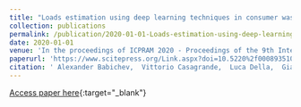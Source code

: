 ```yaml
---
title: "Loads estimation using deep learning techniques in consumer washing machines"
collection: publications
permalink: /publication/2020-01-01-Loads-estimation-using-deep-learning-techniques-in-consumer-washing-machines
date: 2020-01-01
venue: 'In the proceedings of ICPRAM 2020 - Proceedings of the 9th International Conference on Pattern Recognition Applications and Methods'
paperurl: 'https://www.scitepress.org/Link.aspx?doi=10.5220%2f0008935104250432'
citation: ' Alexander Babichev,  Vittorio Casagrande,  Luca Della,  Gianfranco Fenu,  Imola Fodor,  Enrico Marson,  Felice Pellegrino,  Gilberto Pin,  Erica Salvato,  Michele Toppano,  Davide Zorzenon, &quot;Loads estimation using deep learning techniques in consumer washing machines.&quot; In the proceedings of ICPRAM 2020 - Proceedings of the 9th International Conference on Pattern Recognition Applications and Methods, 2020.'
---
```

[Access paper here](https://www.scitepress.org/Link.aspx?doi=10.5220%2f0008935104250432){:target="_blank"}
